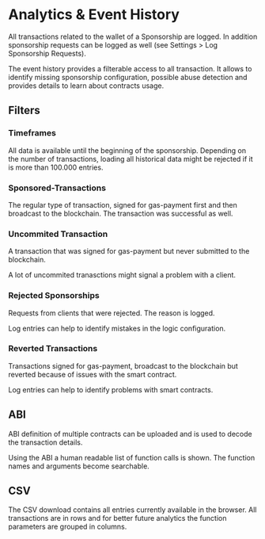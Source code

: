# Analytics & Event History

All transactions related to the wallet of a Sponsorship are logged. In addition sponsorship requests can be logged as well (see Settings > Log Sponsorship Requests).

The event history provides a filterable access to all transaction. It allows to identify missing sponsorship configuration, possible abuse detection and provides details to learn about contracts usage.

## Filters

### Timeframes

All data is available until the beginning of the sponsorship. Depending on the number of transactions, loading all historical data might be rejected if it is more than 100.000 entries.

### Sponsored-Transactions

The regular type of transaction, signed for gas-payment first and then broadcast to the blockchain. The transaction was successful as well.

### Uncommited Transaction

A transaction that was signed for gas-payment but never submitted to the blockchain.

A lot of uncommited tranasctions might signal a problem with a client.

### Rejected Sponsorships

Requests from clients that were rejected. The reason is logged.

Log entries can help to identify mistakes in the logic configuration.

### Reverted Transactions

Transactions signed for gas-payment, broadcast to the blockchain but reverted because of issues with the smart contract.

Log entries can help to identify problems with smart contracts.

## ABI

ABI definition of multiple contracts can be uploaded and is used to decode the transaction details.

Using the ABI a human readable list of function calls is shown. The function names and arguments become searchable.

## CSV

The CSV download contains all entries currently available in the browser. All transactions are in rows and for better future analytics the function parameters are grouped in columns.
